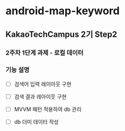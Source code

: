 # android-map-keyword
## KakaoTechCampus 2기 Step2
### 2주차 1단계 과제 - 로컬 데이터

### 기능 설명
- [ ]  검색어 입력 레이아웃 구현
- [ ]  검색 결과 레아이웃 구현
- [ ]  MVVM 패턴 적용하여 db 관리 
- [ ]  db 더미 데이터 작성


